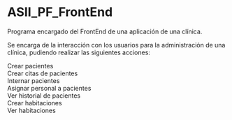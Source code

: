 # ASII_PF_FrontEnd

Programa encargado del FrontEnd de una aplicación de una clínica. 

Se encarga de la interacción con los usuarios para la administración de una clínica, pudiendo realizar las siguientes acciones:

Crear pacientes  
Crear citas de pacientes  
Internar pacientes  
Asignar personal a pacientes  
Ver historial de pacientes  
Crear habitaciones  
Ver habitaciones  
